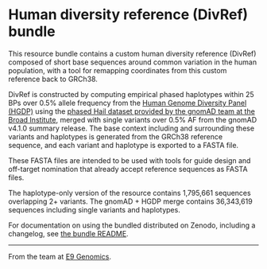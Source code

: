 # Human diversity reference (DivRef) bundle

This resource bundle contains a custom human diversity reference (DivRef) composed of short base sequences around common variation in the
human population, with a tool for remapping coordinates from this custom reference back to GRCh38.

DivRef is constructed by computing empirical phased haplotypes within 25 BPs over 0.5% allele frequency from the 
[Human Genome Diversity Panel (HGDP)](https://www.internationalgenome.org/data) using the [phased Hail 
dataset provided by the gnomAD team at the Broad Institute](https://gnomad.broadinstitute.org/downloads), 
merged with single variants over 0.5% AF from the gnomAD v4.1.0 summary release. The base context including
and surrounding these variants and haplotypes is generated from the GRCh38 reference sequence, and each variant
and haplotype is exported to a FASTA file.

These FASTA files are intended to be used with tools for guide design and off-target nomination that already accept
reference sequences as FASTA files.

The haplotype-only version of the resource contains 1,795,661 sequences overlapping 2+ variants.
The gnomAD + HGDP merge contains 36,343,619 sequences including single variants and haplotypes.

For documentation on using the bundled distributed on Zenodo, including a changelog, see [the bundle README](./bundle/README.md).

---

From the team at [E9 Genomics](https://e9genomics.com/).
